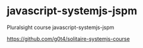 # javascript-systemjs-jspm

Pluralsight course javascript-systemjs-jspm

https://github.com/g0t4/solitaire-systemjs-course
